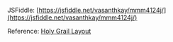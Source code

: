 JSFiddle: [https://jsfiddle.net/vasanthkay/mmm4124j/](https://jsfiddle.net/vasanthkay/mmm4124j/)

Reference: [Holy Grail Layout](https://philipwalton.github.io/solved-by-flexbox/demos/holy-grail/)